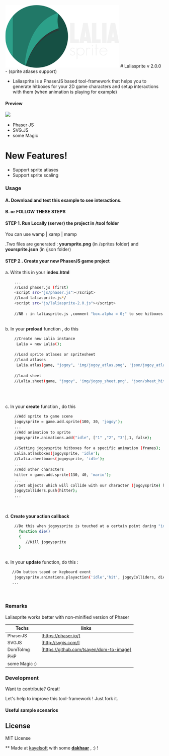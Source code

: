 <img src="img/logo.png" >
# Laliasprite v 2.0.0 
- (sprite atlases support)
 
* Laliasprite is a PhaserJS based tool-framework that helps you to generate hitboxes for your 2D game characters and setup interactions with them (when animation is playing for example)

<h4>Preview</h4>

<img src="https://pbs.twimg.com/media/DieBbPaXcAAoV0z.jpg:large" >

  - Phaser JS
  - SVG.JS
  - some Magic

# New Features!

  - Support sprite atlases
  - Support sprite scaling

### Usage
 #### A. Download and test this example to see interactions.
 
 #### B. or FOLLOW THESE STEPS
 
 #### STEP 1. Run Locally (server) the project in **/tool** folder
  You can use wamp | xamp | mamp
  
  .Two files are generated : **yoursprite.png** (in /sprites folder) and **yoursprite.json** (in /json folder)
  
 #### STEP 2 . Create your new PhaserJS game project
 a. Write this in your **index.html**
 
```sh
    ...
    //Load phaser.js (first)
    <script src="js/phaser.js"></script>
    //Load laliasprite.js*/
    <script src="js/laliasprite-2.0.js"></script>
    
    //NB : in laliasprite.js ,comment "box.alpha = 0;" to see hitboxes
 
```
 b. In your **preload** function , do this
    
    
```sh
    //Create new Lalia instance
     Lalia = new Lalia();
     
    //Load sprite atlases or spritesheet
    //load atlases
     Lalia.atlas(game, "jogoy", 'img/jogoy_atlas.png', 'json/jogoy_atlas.json', 'json/jogoy_atlas_hitboxes.json' );
   
    //load sheet
    //Lalia.sheet(game, "jogoy", 'img/jogoy_sheet.png', 'json/sheet_hitboxes.json', 180, 240);
    
   
 
```

 c. In your **create** function , do this

```sh
    //Add sprite to game scene
    jogoysprite = game.add.sprite(100, 30, 'jogoy');
    ...
    //Add animation to sprite
    jogoysprite.animations.add("idle", ["1" ,"2", "3"],1, false);
        
    //Setting jogoysprite hitboxes for a specific animation (frames);
    Lalia.atlasboxes(jogoysprite, 'idle');
    //Lalia.sheetboxes(jogoysprite, 'idle');
    ...
    //Add other characters 
    hitter = game.add.sprite(130, 40, 'mario');
    ...
    //Set objects which will collide with our character (jogoysprite) hitboxes 
    jogoyColliders.push(hitter);
    ...
     
  
```



 d. **Create your action callback**

```sh
    //Do this when jogoysprite is touched at a certain point during "idle" animation
      function die()
      {
         //Kill jogoysprite
      }
    
```

 e. In your **update** function, do this :

```sh
   //On button taped or keyboard event
    jogoysprite.animations.playaction('idle','hit', jogoyColliders, die);
   ...
  
    
```




### Remarks

Laliasprite works better with non-minified version of Phaser

| Techs | links |
| ------ | ------ |
| PhaserJS | [https://phaser.io/]|
| SVGJS | [http://svgjs.com/] |
| DomToImg | [https://github.com/tsayen/dom-to-image] |
| PHP |  |
| some Magic :) | |


### Development

Want to contribute? Great!

Let's help to improve this tool-framework ! Just fork it.

#### Useful sample scenarios


### 


License
----

MIT License


** Made at [kayelsoft](www.kayelsoft.com) with some [**dakhaar**](https://en.wikipedia.org/wiki/Tamarind) , :) !

